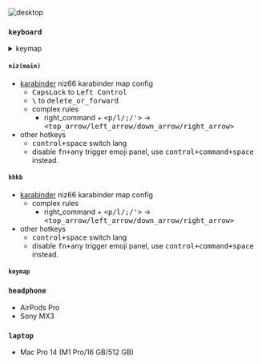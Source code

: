 ![desktop](https://realme-ten.vercel.app/api/v1/banner?colorA=1e3a8a&colorB=1d4ed8&textColor=60a5fa&title=Workspace&subtitle=HAPPY%20HACKING&desc=my%20desktop%20workspace)

### `keyboard`

<details>
<summary>keymap</summary>
<p>

- <kbd>contorl+h</kbd> - del char before cursor
- <kbd>control+k</kbd> - del remain words after cusor
- <kbd>control+u</kbd> - (working on terminal) clear input
- <kbd>control+a/e/f/b/p/n</kbd> - move cusor `ahead/end/forward/backward/prev/next`, `a/e` is useful. `f/b` with <kbd>option</kbd>, move cursor word by word is optional.
- <kbd>control+command+space</kbd> - emoji panel

</p>
</details>

#### `niz(main)`

- [karabinder](/keyboard/niz-karabinder-rules.json) niz66 karabinder map config
  - <kbd>CapsLock</kbd> to <kbd>Left Control</kbd>
  - <kbd>\\</kbd> to <kbd>delete_or_forward</kbd>
  - complex rules
    - right_command + <kbd><p/l/;/'></kbd> -> <kbd><top_arrow/left_arrow/down_arrow/right_arrow></kbd>
- other hotkeys
  - <kbd>control+space</kbd> switch lang
  - disable <kbd>fn+any</kbd> trigger emoji panel, use <kbd>control+command+space</kbd> instead.

#### `hhkb`

- [karabinder](/keyboard/hhkb-karabinder-rules.json) niz66 karabinder map config
  - complex rules
    - right_command + <kbd><p/l/;/'></kbd> -> <kbd><top_arrow/left_arrow/down_arrow/right_arrow></kbd>
- other hotkeys
  - <kbd>control+space</kbd> switch lang
  - disable <kbd>fn+any</kbd> trigger emoji panel, use <kbd>control+command+space</kbd> instead.

#### `keymap`

### `headphone`

- AirPods Pro
- Sony MX3

### `laptop`

- Mac Pro 14 (M1 Pro/16 GB/512 GB)
